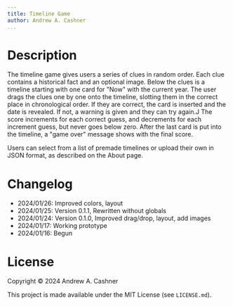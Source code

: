 ```yaml
---
title: Timeline Game
author: Andrew A. Cashner
...
```


# Description

The timeline game gives users a series of clues in random order. Each clue
contains a historical fact and an optional image. Below the clues is a
timeline starting with one card for "Now" with the current year. The user
drags the clues one by one onto the timeline, slotting them in the correct
place in chronological order. If they are correct, the card is inserted and
the date is revealed. If not, a warning is given and they can try again.J
The score increments for each correct guess, and decrements for each
increment guess, but never goes below zero.
After the last card is put into the timeline, a "game over" message shows
with the final score.

Users can select from a list of premade timelines or upload their own in
JSON format, as described on the About page.

# Changelog

- 2024/01/26: Improved colors, layout
- 2024/01/25: Version 0.1.1, Rewritten without globals
- 2024/01/24: Version 0.1.0, Improved drag/drop, layout, add images
- 2024/01/17: Working prototype
- 2024/01/16: Begun

# License

Copyright © 2024 Andrew A. Cashner

This project is made available under the MIT License (see `LICENSE.md`).
